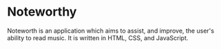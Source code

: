 # Noteworthy

Noteworth is an application which aims to assist, and improve, the user's ability to read music. It is written in HTML, CSS, and JavaScript.
